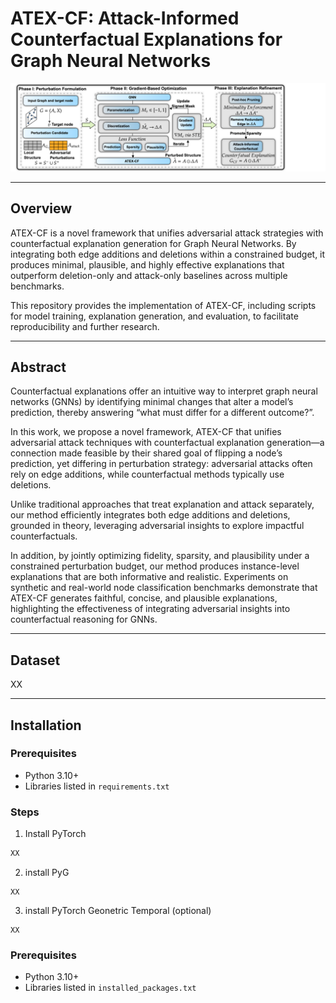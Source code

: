 
# ATEX-CF: Attack-Informed Counterfactual Explanations for Graph Neural Networks

<p align="center">
  <img src="figs/architectureDiagram.png.igr" alt="Method" width="800"/>
</p>

---

## Overview  

ATEX-CF is a novel framework that unifies adversarial attack strategies with counterfactual explanation generation for Graph Neural Networks. By integrating both edge additions and deletions within a constrained budget, it produces minimal, plausible, and highly effective explanations that outperform deletion-only and attack-only baselines across multiple benchmarks.

This repository provides the implementation of ATEX-CF, including scripts for model training, explanation generation, and evaluation, to facilitate reproducibility and further research.  

---

## Abstract  

Counterfactual explanations offer an intuitive way to interpret graph neural networks (GNNs) by identifying minimal changes that alter a model’s prediction, thereby answering “what must differ for a different outcome?”. 

In this work, we propose a novel framework, ATEX-CF that unifies adversarial attack techniques with counterfactual explanation generation—a connection made feasible by their shared goal of flipping a node’s prediction, yet differing in perturbation strategy: adversarial attacks often rely on edge additions, while counterfactual methods typically use deletions.

Unlike traditional approaches that treat explanation and attack separately, our method efficiently integrates both edge additions and deletions, grounded in theory, leveraging adversarial insights to explore impactful counterfactuals.

In addition, by jointly optimizing fidelity, sparsity, and plausibility under a constrained perturbation budget, our method produces instance-level explanations that are both informative and realistic.
Experiments on synthetic and real-world node classification benchmarks demonstrate that ATEX-CF generates faithful, concise, and plausible explanations, highlighting the effectiveness of integrating adversarial insights into counterfactual reasoning for GNNs.

---

## Dataset  

XX

---


## Installation  

### Prerequisites  
- Python 3.10+  
- Libraries listed in `requirements.txt`  

### Steps  

1. Install PyTorch  
```bash
XX
```

2. install PyG

```
XX
```

3. install PyTorch Geonetric Temporal (optional)

```
XX
```
### Prerequisites

- Python 3.10+
- Libraries listed in `installed_packages.txt`



